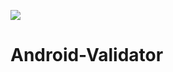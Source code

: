 [![](https://www.jitpack.io/v/atthapon-k/Android-Validator.svg)](https://www.jitpack.io/#atthapon-k/Android-Validator)
# Android-Validator

